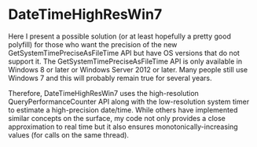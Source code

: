 # DateTimeHighResWin7

Here I present a possible solution (or at least hopefully a pretty good polyfill) for those who want the precision of the new GetSystemTimePreciseAsFileTime API but have OS versions that do not support it. The GetSystemTimePreciseAsFileTime API is only available in Windows 8 or later or Windows Server 2012 or later. Many people still use Windows 7 and this will probably remain true for several years.

Therefore, DateTimeHighResWin7 uses the high-resolution QueryPerformanceCounter API along with the low-resolution system timer to estimate a high-precision date/time. While others have implemented similar concepts on the surface, my code not only provides a close approximation to real time but it also ensures monotonically-increasing values (for calls on the same thread).
